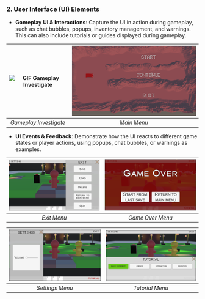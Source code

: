 ### 2. User Interface (UI) Elements

- **Gameplay UI & Interactions**: Capture the UI in action during gameplay, such as chat bubbles, popups, inventory management, and warnings. This can also include tutorials or guides displayed during gameplay.

| ![GIF Gameplay Investigate](./gameplay/gameplay%20investigate.gif) | ![GIF Main Menu](./gameplay/gameplay%20main%20menu.gif) |
| :----------------------------------------------------------------: | :-----------------------------------------------------: |
|                       _Gameplay Investigate_                       |                       _Main Menu_                       |

- **UI Events & Feedback**: Demonstrate how the UI reacts to different game states or player actions, using popups, chat bubbles, or warnings as examples.

| ![PNG Exit](./ui/ui%20exit.png) | ![PNG Game Over](./ui/ui%20game%20over.png) |
| :-----------------------------: | :-----------------------------------------: |
|           _Exit Menu_           |              _Game Over Menu_               |

| ![PNG Setting](./ui/ui%20setting.png) | ![PNG Tutorial](./ui/ui%20tutorial.png) |
| :-----------------------------------: | :-------------------------------------: |
|            _Settings Menu_            |             _Tutorial Menu_             |
